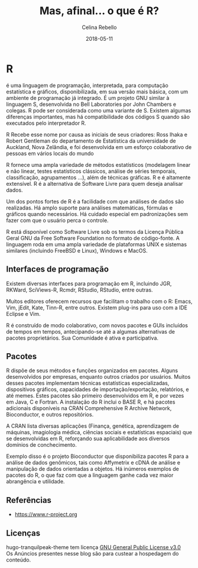 ﻿---
title: "Mas, afinal... o que é R?"
author: Celina Rebello
date: 2018-05-11
autoThumbnailImage: false
thumbnailImagePosition: Top
coverImage: https://upload.wikimedia.org/wikipedia/commons/2/21/Centro_de_Porto_Alegre_visto_do_Gua%C3%ADba.jpg
#coverImage: /img/Capa.jpg
thumbnailImage:
metaAlignment: center
categories:
- Linguagem R
tags:
- Linguagem R
- Interfaces de Desenvolvimento R
- Pacotes
---


<!--showTags:false-->
<!--showPagination:false-->
<!--more-->
# R 
é uma linguagem de programação, interpretada, para computação estatística e gráficos, disponibilizada, em sua versão mais básica, com um ambiente de programação já integrado. É um projeto GNU similar à linguagem S, desenvolvida no Bell Laboratories por John Chambers e colegas. R pode ser considerada como uma variante de S. Existem algumas diferenças importantes, mas há compatibilidade dos códigos S quando são executados pelo interpretador R.

R Recebe esse nome por causa as iniciais de seus criadores: Ross Ihaka e Robert Gentleman do departamento de Estatística da universidade de Auckland, Nova Zelândia, e foi desenvolvida em um esforço colaborativo de pessoas em vários locais do mundo

R fornece uma ampla variedade de métodos estatísticos (modelagem linear e não linear, testes estatísticos clássicos, análise de séries temporais, classificação, agrupamentos ...), além de técnicas gráficas. R e é altamente extensível.  R é a alternativa de Software Livre para quem deseja analisar dados.

Um dos pontos fortes de R é a facilidade com que análises de dados são realizadas. Há amplo suporte para análises matemáticas, fórmulas e gráficos quando necessários. Há cuidado especial em padronizações sem fazer com que o usuário perca o controle.

R está disponível como Software Livre sob os termos da Licença Pública Geral GNU da Free Software Foundation no formato de código-fonte. A linguagem roda em uma ampla variedade de plataformas UNIX e sistemas similares (incluindo FreeBSD e Linux), Windows e MacOS.

## Interfaces de programação

Existem diversas interfaces para programação em R, incluindo JGR, RKWard, SciViews-R, Rcmdr, RStudio, RStudio, entre outras.

Muitos editores oferecem recursos que facilitam o trabalho com o R: Emacs, Vim, jEdit, Kate, Tinn-R, entre outros. Existem plug-ins para uso com a IDE Eclipse e Vim.

R é construído de modo colaborativo, com novos pacotes e GUIs incluídos de tempos em tempos, antecipando-se até a algumas alternativas de pacotes proprietários. Sua Comunidade é ativa e participativa. 

## Pacotes

R dispõe de seus métodos e funções organizados em pacotes. Alguns desenvolvidos por empresas, enquanto outros criados por usuários. Muitos desses pacotes implementam técnicas estatísticas especializadas, dispositivos gráficos, capacidades de importação/exportação, relatórios, e até memes. Estes pacotes são primeiro desenvolvidos em R, e por vezes em Java, C e Fortran. A instalação do R inclui o BASE R, e há pacotes adicionais disponíveis na CRAN Comprehensive R Archive Network, Bioconductor, e outros repositórios.

A CRAN lista diversas aplicações (Finança, genética, aprendizagem de máquinas, imagiologia médica, ciências sociais e estatísticas espaciais) que se desenvolvidas em R, reforçando sua aplicabilidade aos diversos domínios de conchecimento.

Exemplo disso é o projeto Bioconductor que disponibiliza pacotes R para a análise de dados genômicos, tais como Affymetrix e cDNA de análise e manipulação de dados orientadas a objetos. Há inúmeros exemplos de pacotes do R, o que faz com que a linguagem ganhe cada vez maior abrangência e utilidade.

## Referências
- https://www.r-project.org

## Licenças

hugo-tranquilpeak-theme tem licença [GNU General Public License v3.0](https://github.com/kakawait/hugo-tranquilpeak-theme/blob/master/LICENSE)
<br>Os Anúncios presentes nesse blog são para custear a hospedagem do conteúdo.</br>

